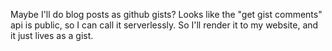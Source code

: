 
Maybe I'll do blog posts as github gists? Looks like the "get gist comments" api is public, so I can call it serverlessly. So I'll render it to my website, and it just lives as a gist.
